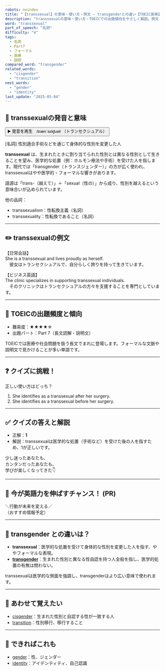 ```yaml
---
robots: noindex
title: "【transsexual】の意味・使い方・例文 ― transgenderとの違い【TOEIC英単語】"
description: "transsexualの意味・使い方・TOEICでの出題傾向をやさしく解説。例文・クイズ付きでtransgenderとの違いもわかりやすく学べます。"
word: "transsexual"
part_of_speech: "名詞"
difficulty: "4"
tags:
  - 名詞
  - Part7
  - フォーマル
  - 医療
  - 説明
compared_word: "transgender"
related_words:
  - "cisgender"
  - "transition"
next_words:
  - "gender"
  - "identity"
last_update: "2025-05-04"
---
```


## 🔰 transsexualの発音と意味

<button class="play-audio" onclick="playTTS('transsexual')">
  <span class="play-audio-main">
    ▶️ 発音を再生　/trænˈsɛkʃuəl/
  </span>
  <span class="play-audio-sub">
    （トランセクシュアル）
  </span>
</button>

[名詞] 性別適合手術などを通じて身体的な性別を変更した人

**transsexual** は、生まれたときに割り当てられた性別とは異なる性別として生きることを望み、医学的な処置（例：ホルモン療法や手術）を受けた人を指します。現代では「transgender（トランスジェンダー）」の方が広く使われ、transsexualはやや医学的・フォーマルな響きがあります。

語源は「trans-（越えて）」＋「sexual（性の）」から成り、性別を越えるという意味合いが込められています。

他の品詞：  
- transsexualism：性転換主義（名詞）
- transsexuality：性転換であること（名詞）

---

## ✏️ transsexualの例文

【日常会話】  
She is a transsexual and lives proudly as herself.  
　彼女はトランセクシュアルで、自分らしく誇りを持って生きています。

【ビジネス英語】  
The clinic specializes in supporting transsexual individuals.  
　そのクリニックはトランセクシュアルの方々を支援することを専門としています。

---

## 🎯 TOEICの出題頻度と傾向

- 難易度：★★★★☆
- 出題パート：Part 7（長文読解・説明文）

TOEICでは医療や社会問題を扱う長文でまれに登場します。フォーマルな文脈や説明文で見かけることが多い単語です。

---

## ❓ クイズに挑戦！

正しい使い方はどっち？

1. She identifies as a transsexual after her surgery.  
2. She identifies as a transsexual before her surgery.

---

## ✅ クイズの答えと解説

- 正解：**1**
- 解説：transsexualは医学的な処置（手術など）を受けた後の人を指すため、1が正しいです。

少し迷ったあなたも、  
カンタンだったあなたも、  
学びが楽しくなってきた👇️

---

## 🚀 今が英語力を伸ばすチャンス！ (PR)

<div class="info-center">
＼行動が未来を変える／<br>  
（おすすめ情報予定）
</div>

---

## 🤔  transgender との違いは？

- **transsexual**：医学的な処置を受けて身体的な性別を変更した人を指す、ややフォーマルな表現。
- **[transgender](/transgender)**：生まれた性別と異なる性自認を持つ人全般を指し、医学的処置の有無は問わない。

transsexualは医学的な側面を強調し、transgenderはより広い意味で使われます。

---

## 🧩 あわせて覚えたい

- [cisgender](/cisgender)：生まれた性別と自認する性が一致する人
- [transition](/transition)：性別移行、移行すること

---

## 📖 できればこれも

- [gender](/gender)：性、ジェンダー
- [identity](/identity)：アイデンティティ、自己認識

<!-- cvid: aid43_bid14 -->
